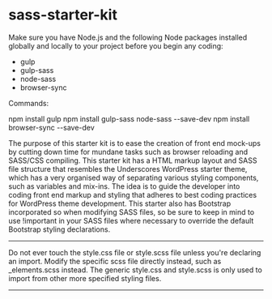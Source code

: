 # sass-starter-kit

Make sure you have Node.js and the following Node packages installed globally and locally to your project before you begin any coding:

* gulp
* gulp-sass
* node-sass
* browser-sync

Commands:

npm install gulp
npm install gulp-sass node-sass --save-dev
npm install browser-sync --save-dev

The purpose of this starter kit is to ease the creation of front end mock-ups by cutting down time for mundane tasks such as browser reloading and SASS/CSS compiling. This starter kit has a HTML markup layout and SASS file structure that resembles the Underscores WordPress starter theme, which has a very organised way of separating various styling components, such as variables and mix-ins. The idea is to guide the developer into coding front end markup and styling that adheres to best coding practices for WordPress theme development. This starter also has Bootstrap incorporated so when modifying SASS files, so be sure to keep in mind to use !important in your SASS files where necessary to override the default Bootstrap styling declarations.

******************************************************************************************

Do not ever touch the style.css file or style.scss file unless you're declaring an import. Modify the specific scss file directly instead, such as _elements.scss instead. The generic style.css and style.scss is only used to import from other more specified styling files.

******************************************************************************************
